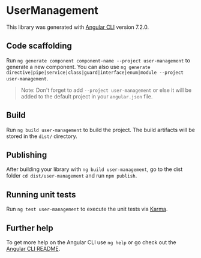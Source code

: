 # UserManagement

This library was generated with [Angular CLI](https://github.com/angular/angular-cli) version 7.2.0.

## Code scaffolding

Run `ng generate component component-name --project user-management` to generate a new component. You can also use `ng generate directive|pipe|service|class|guard|interface|enum|module --project user-management`.
> Note: Don't forget to add `--project user-management` or else it will be added to the default project in your `angular.json` file. 

## Build

Run `ng build user-management` to build the project. The build artifacts will be stored in the `dist/` directory.

## Publishing

After building your library with `ng build user-management`, go to the dist folder `cd dist/user-management` and run `npm publish`.

## Running unit tests

Run `ng test user-management` to execute the unit tests via [Karma](https://karma-runner.github.io).

## Further help

To get more help on the Angular CLI use `ng help` or go check out the [Angular CLI README](https://github.com/angular/angular-cli/blob/master/README.md).
